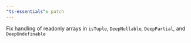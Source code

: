 ```yaml
---
"ts-essentials": patch
---
```


Fix handling of readonly arrays in `isTuple`, `DeepNullable`, `DeepPartial`, and `DeepUndefinable`
